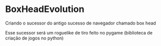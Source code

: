 # BoxHeadEvolution

Criando o sucessor do antigo sucesso de navegador chamado box head

Esse sucessor será um roguelike de tiro feito no pygame (biblioteca de criação de jogos no python)
